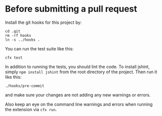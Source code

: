 # Before submitting a pull request

Install the git hooks for this project by:

    cd .git
    rm -rf hooks
    ln -s ../hooks .

You can run the test suite like this:

    cfx test

In addition to running the tests, you should lint the code. To install jshint, simply `npm install jshint` from the root directory of the project. Then run it like this:

    ./hooks/pre-commit

and make sure your changes are not adding any new warnings or errors.

Also keep an eye on the command line warnings and errors when running the extension via `cfx run`.
